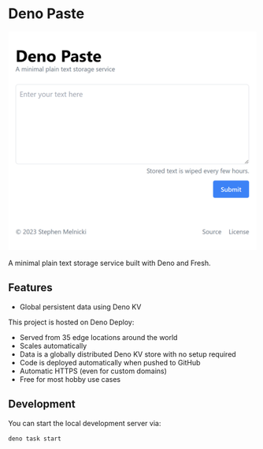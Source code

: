 # Deno Paste

![Screenshot](./static/screenshot.png)

A minimal plain text storage service built with Deno and Fresh.

## Features

- Global persistent data using Deno KV

This project is hosted on Deno Deploy:

- Served from 35 edge locations around the world
- Scales automatically
- Data is a globally distributed Deno KV store with no setup required
- Code is deployed automatically when pushed to GitHub
- Automatic HTTPS (even for custom domains)
- Free for most hobby use cases

## Development

You can start the local development server via:

```
deno task start
```

